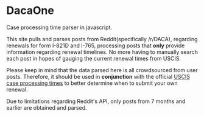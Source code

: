 # DacaOne
Case processing time parser in javascript.

This site pulls and parses posts from Reddit(specifically /r/DACA), regarding renewals for form I-821D and I-765, processing posts that **only** provide information regarding renewal timelines. No more having to manually search each post in hopes of gauging the current renewal times from USCIS.

Please keep in mind that the data parsed here is all crowdsourced from user posts. Therefore, it should be used in **conjunction** with the official [USCIS case processing times](https://egov.uscis.gov/processing-times/) to better determine when to submit your own renewal.

Due to limitations regarding Reddit's API, only posts from 7 months and earlier are obtained and parsed.
